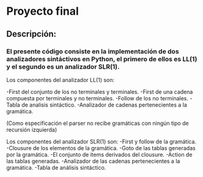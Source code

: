 # Proyecto final

## Descripción:

### El presente código consiste en la implementación de dos analizadores sintáctivos en Python, el primero de ellos es LL(1) y el segundo es un analizador SLR(1).

Los componentes del analizador LL(1) son:

-First del conjunto de los no terminales y terminales.
-First de una cadena compuesta por terminales y no terminales.
-Follow de los no terminales.
-Tabla de analisis sintáctico.
-Analizador de cadenas pertenecientes a la gramática.

(Como especificación el parser no recibe gramáticas con ningún tipo de recursión izquierda)


Los componentes del analizador SLR(1) son:
-First y follow de la gramática.
-Clousure de los elementos de la gramática.
-Goto de las tablas generadas por la gramática.
-El conjunto de items derivados del clousure.
-Action de las tablas generadas.
-Analizador de las cadenas pertenecientes a la gramática.
-Tabla de análisis sintáctico.
